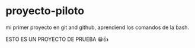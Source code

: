 # proyecto-piloto

mi primer proyecto en git and github, aprendiend los comandos de la bash.

ESTO ES UN PROYECTO DE PRUEBA 😁👍
